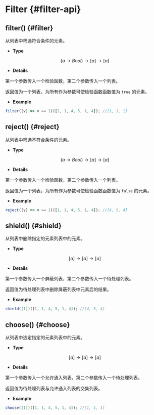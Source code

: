# Filter {#filter-api}

## filter() {#filter}

从列表中筛选符合条件的元素。

-   **Type**

$$(a\rightarrow Bool)\rightarrow [a]\rightarrow [a]$$

-   **Details**

第一个参数传入一个检验函数，第二个参数传入一个列表。

返回值为一个列表，为所有作为参数可使检验函数函数值为 `true` 的元素。

-   **Example**

```js
filter((v) => v == 1)([1, 1, 4, 5, 1, 4]); //[1, 1, 1]
```

## reject() {#reject}

从列表中筛选不符合条件的元素。

-   **Type**

$$(a\rightarrow Bool)\rightarrow [a]\rightarrow [a]$$

-   **Details**

第一个参数传入一个检验函数，第二个参数传入一个列表。

返回值为一个列表，为所有作为参数可使检验函数函数值为 `false` 的元素。

-   **Example**

```js
reject((v) => v == 1)([1, 1, 4, 5, 1, 4]); //[4, 5, 4]
```

## shield() {#shield}

从列表中删除指定的元素列表中的元素。

-   **Type**

$$[a]\rightarrow [a]\rightarrow [a]$$

-   **Details**

第一个参数传入一个屏蔽列表，第二个参数传入一个待处理列表。

返回值为待处理列表中删除屏蔽列表中元素后的结果。

-   **Example**

```js
shield([1])([1, 1, 4, 5, 1, 4]); //[4, 5, 4]
```

## choose() {#choose}

从列表中选定指定的元素列表中的元素。

-   **Type**

$$[a]\rightarrow [a]\rightarrow [a]$$

-   **Details**

第一个参数传入一个允许通入列表，第二个参数传入一个待处理列表。

返回值为待处理列表与允许通入列表的交集列表。

-   **Example**

```js
choose([1])([1, 1, 4, 5, 1, 4]); //[1, 1, 1]
```
